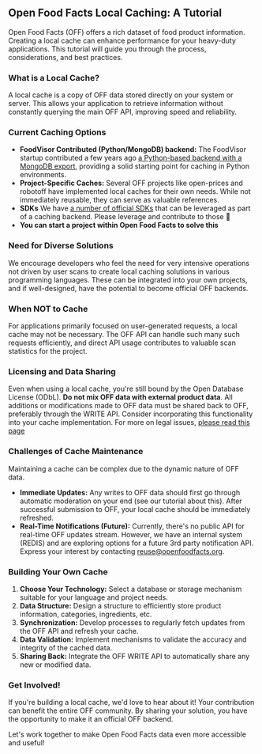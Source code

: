 Open Food Facts Local Caching: A Tutorial
-----------------------------------------

Open Food Facts (OFF) offers a rich dataset of food product information. Creating a local cache can enhance performance for your heavy-duty applications. This tutorial will guide you through the process, considerations, and best practices.

### What is a Local Cache?

A local cache is a copy of OFF data stored directly on your system or server. This allows your application to retrieve information without constantly querying the main OFF API, improving speed and reliability.

### Current Caching Options

-   **FoodVisor Contributed (Python/MongoDB) backend:** The FoodVisor startup contributed a few years ago <a href="https://github.com/openfoodfacts/openfoodfacts-apirestpython">a Python-based backend with a MongoDB export</a>, providing a solid starting point for caching in Python environments.
-   **Project-Specific Caches:** Several OFF projects like open-prices and robotoff have implemented local caches for their own needs. While not immediately reusable, they can serve as valuable references.
-   **SDKs** We have <a href="https://openfoodfacts.github.io/openfoodfacts-server/api/#sdks">a number of official SDKs</a> that can be leveraged as part of a caching backend. Please leverage and contribute to those 🙏
-   **You can start a project within Open Food Facts to solve this**

### Need for Diverse Solutions

We encourage developers who feel the need for very intensive operations not driven by user scans to create local caching solutions in various programming languages. These can be integrated into your own projects, and if well-designed, have the potential to become official OFF backends.

### When NOT to Cache

For applications primarily focused on user-generated requests, a local cache may not be necessary. The OFF API can handle such many such requests efficiently, and direct API usage contributes to valuable scan statistics for the project.

### Licensing and Data Sharing

Even when using a local cache, you're still bound by the Open Database License (ODbL). **Do not mix OFF data with external product data**. All additions or modifications made to OFF data must be shared back to OFF, preferably through the WRITE API. Consider incorporating this functionality into your cache implementation.
For more on legal issues, <a href="https://openfoodfacts.github.io/openfoodfacts-server/reference/api-tutorials/license-be-on-the-legal-side/">please read this page</a>

### Challenges of Cache Maintenance

Maintaining a cache can be complex due to the dynamic nature of OFF data.

-   **Immediate Updates:** Any writes to OFF data should first go through automatic moderation on your end (see our tutorial about this). After successful submission to OFF, your local cache should be immediately refreshed.
-   **Real-Time Notifications (Future):** Currently, there's no public API for real-time OFF updates stream. However, we have an internal system (REDIS) and are exploring options for a future 3rd party notification API. Express your interest by contacting <a href="mailto:reuse@openfoodfacts.org">reuse@openfoodfacts.org</a>.

### Building Your Own Cache

1.  **Choose Your Technology:** Select a database or storage mechanism suitable for your language and project needs.
2.  **Data Structure:** Design a structure to efficiently store product information, categories, ingredients, etc.
3.  **Synchronization:** Develop processes to regularly fetch updates from the OFF API and refresh your cache.
4.  **Data Validation:** Implement mechanisms to validate the accuracy and integrity of the cached data.
5.  **Sharing Back:** Integrate the OFF WRITE API to automatically share any new or modified data.

### Get Involved!

If you're building a local cache, we'd love to hear about it! Your contribution can benefit the entire OFF community. By sharing your solution, you have the opportunity to make it an official OFF backend.

Let's work together to make Open Food Facts data even more accessible and useful!
